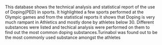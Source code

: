 This database shows the technical analysis and statistical report of the use of Doping(PED) in sports.
It highlighted a few sports performed at the Olympic games and from the statistical reports it shows that Doping is very much rampant in Athletics and mostly done by athletes below 30.
Different substances were listed and techical analysis were performed on them to find out the most common doping substances.Turinabol was found out to be the most commonly used substance amongst the athletes
